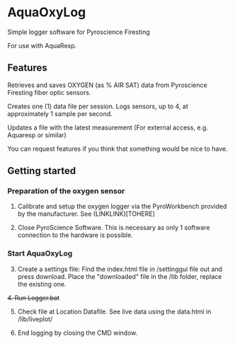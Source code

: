 # AquaOxyLog
 Simple logger software for Pyroscience Firesting

For use with AquaResp.


## Features

Retrieves and saves OXYGEN (as % AIR SAT) data from Pyroscience Firesting fiber optic sensors.

Creates one (1) data file per session. Logs sensors, up to 4, at approximately 1 sample per second.

Updates a file with the latest measurement (For external access, e.g. Aquaresp or similar)

You can request features if you think that something would be nice to have.

## Getting started

### Preparation of the oxygen sensor

 1. Calibrate and setup the oxygen logger via the PyroWorkbench provided by the manufacturer.
 See (LINKLINK)[TOHERE]

 2. Close PyroScience Software. This is necessary as only 1 software connection to the hardware is possible.

### Start AquaOxyLog

 3.  Create a settings file: Find the index.html file in /settinggui file out and press download. Place the "downloaded" file in the /lib folder, replace the existing one.

 <del>4. Run Logger.bat<del>

 5. Check file at Location Datafile. See live data using the data.html in /lib/liveplot/

 6. End logging by closing the CMD window.
